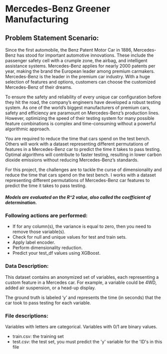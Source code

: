# Mercedes-Benz Greener Manufacturing


## Problem Statement Scenario:

Since the first automobile, the Benz Patent Motor Car in 1886, Mercedes-Benz has stood for important automotive innovations. These include the passenger safety cell with a crumple zone, the airbag, and intelligent assistance systems. Mercedes-Benz applies for nearly 2000 patents per year, making the brand the European leader among premium carmakers. Mercedes-Benz is the leader in the premium car industry. With a huge selection of features and options, customers can choose the customized Mercedes-Benz of their dreams.

To ensure the safety and reliability of every unique car configuration before they hit the road, the company’s engineers have developed a robust testing system. As one of the world’s biggest manufacturers of premium cars, safety and efficiency are paramount on Mercedes-Benz’s production lines. However, optimizing the speed of their testing system for many possible feature combinations is complex and time-consuming without a powerful algorithmic approach.

You are required to reduce the time that cars spend on the test bench. Others will work with a dataset representing different permutations of features in a Mercedes-Benz car to predict the time it takes to pass testing. Optimal algorithms will contribute to faster testing, resulting in lower carbon dioxide emissions without reducing Mercedes-Benz’s standards.

For this project, the challenges are to tackle the curse of dimensionality and reduce the time that cars spend on the test bench. I works with a dataset representing different permutations of Mercedes-Benz car features to predict the time it takes to pass testing.

##### Models are evaluated on the R^2 value, also called the coefficient of determination.
### Following actions are performed:

-   If for any column(s), the variance is equal to zero, then you need to remove those variable(s).
-   Check for null and unique values for test and train sets.
-   Apply label encoder.
-   Perform dimensionality reduction.
-   Predict your test_df values using XGBoost.

### Data Description:

This dataset contains an anonymized set of variables, each representing a custom feature in a Mercedes car. For example, a variable could be 4WD, added air suspension, or a head-up display.

The ground truth is labeled ‘y’ and represents the time (in seconds) that the car took to pass testing for each variable.

### File descriptions:
Variables with letters are categorical. Variables with 0/1 are binary values.

-   train.csv: the training set
-   test.csv: the test set, you must predict the 'y' variable for the 'ID's in this file
